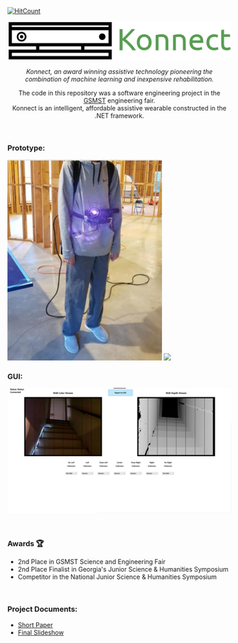 [![HitCount](http://hits.dwyl.com/hershyz/CRNN.svg)](http://hits.dwyl.com/hershyz/CRNN)
<p align="center">
<img src="https://raw.githubusercontent.com/sam-shridhar1950f/konnect-cs/master/logo.png"/>

</p>
<p align="center">
<i>Konnect, an award winning assistive technology pioneering the combination of machine learning and inexpensive rehabilitation.</i>
</p>


<p align="center">
  The code in this repository was a software engineering project in the <a href="https://www.gcpsk12.org/gsmst">GSMST</a> engineering fair.<br/>
  Konnect is an intelligent, affordable assistive wearable constructed in the .NET framework.
</p>

<br/>
<p align="center">
<h3>Prototype:</h3>
<img src="https://raw.githubusercontent.com/sam-shridhar1950f/konnect-cs/master/Documentation/model.PNG"/>
<img src="https://raw.githubusercontent.com/sam-shridhar1950f/konnect-cs/master/Documentation/Testing2.gif"/>
</p>
<p align="center">
<h3>GUI:</h3>
<img src="https://raw.githubusercontent.com/sam-shridhar1950f/konnect-cs/master/Documentation/GUI.PNG"/>
</p>

<br/>

<h3>Awards 🏆</h3>
<ul>
  <li>2nd Place in GSMST Science and Engineering Fair</li>
  <li>2nd Place Finalist in Georgia's Junior Science & Humanities Symposium</li>
  <li>Competitor in the National Junior Science & Humanities Symposium</li>
</ul>

<br/>


<h3>Project Documents:</h3>
<ul>
  <li><a href="https://github.com/sam-shridhar1950f/konnect-cs/blob/master/Paper/Kinect Analysis of Obstacles & Feedback for the Visually-Impaired.pdf">Short Paper</a></li>
  <li><a href="https://github.com/sam-shridhar1950f/konnect-cs/blob/master/Documentation/Slideshow.pdf">Final Slideshow</a></li>
</ul>
